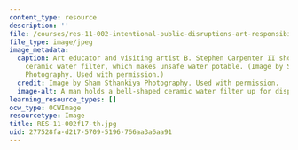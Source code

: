 ```yaml
---
content_type: resource
description: ''
file: /courses/res-11-002-intentional-public-disruptions-art-responsibility-and-pedagogy-fall-2017/277528fad21757095196766aa3a6aa91_RES-11-002f17-th.jpg
file_type: image/jpeg
image_metadata:
  caption: Art educator and visiting artist B. Stephen Carpenter II showcases his
    ceramic water filter, which makes unsafe water potable. (Image by Sham Sthankiya
    Photography. Used with permission.)
  credit: Image by Sham Sthankiya Photography. Used with permission.
  image-alt: A man holds a bell-shaped ceramic water filter up for display.
learning_resource_types: []
ocw_type: OCWImage
resourcetype: Image
title: RES-11-002f17-th.jpg
uid: 277528fa-d217-5709-5196-766aa3a6aa91
---
```

